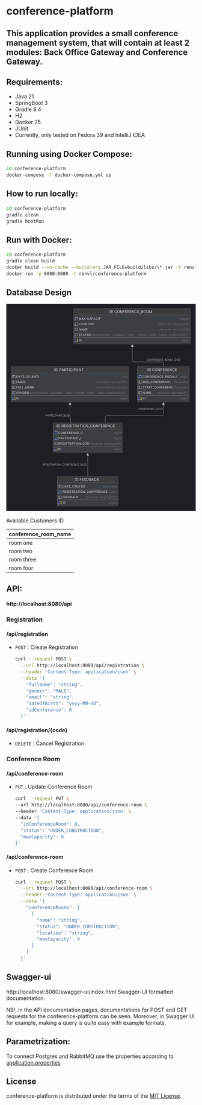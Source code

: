 # conference-platform

This application provides a small conference management system, that will contain at least 2 modules:
Back Office Gateway and Conference Gateway.
-----

## Requirements:

- Java 21
- SpringBoot 3
- Gradle 8.4
- H2
- Docker 25
- JUnit
- Currently, only tested on Fedora 39 and IntelliJ IDEA

## Running using Docker Compose:

```bash
cd conference-platform
docker-compose -f docker-compose.yml up
```

## How to run locally:

```bash
cd conference-platform
gradle clean
gradle bootRun
```

## Run with Docker:

```bash
cd conference-platform
gradle clean build
docker build --no-cache --build-arg JAR_FILE=build/libs/\*.jar -t renvl/conference-platform .
docker run -p 8080:8080 -t renvl/conference-platform
```

## Database Design

![account_application_db.png](src/main/resources/conference-platform.png)

Available Customers ID

| conference_room\_name |
|:----------------------|
| room one              |
| room two              |
| room three            |
| room four             |

## API:

#### http[]()://localhost:8080/api

### Registration

#### /api/registration

* `POST` : Create Registration

    ```bash
    curl --request POST \
      --url http://localhost:8080/api/registration \
      --header 'Content-Type: application/json' \
      --data '{
        "fullName": "string",
        "gender": "MALE",
        "email": "string",
        "dateOfBirth": "yyyy-MM-dd",
        "idConference": 0
      }'
    ```

#### /api/registration/{code}

* `DELETE` : Cancel Registration

### Conference Room

#### /api/conference-room

* `PUT` : Update Conference Room

    ```bash
    curl --request PUT \
    --url http://localhost:8080/api/conference-room \
    --header 'Content-Type: application/json' \
    --data '{
      "idConferenceRoom": 0,
      "status": "UNDER_CONSTRUCTION",
      "maxCapacity": 0
    }'
    ```

#### /api/conference-room

* `POST` : Create Conference Room

    ```bash
    curl --request POST \
      --url http://localhost:8080/api/conference-room \
      --header 'Content-Type: application/json' \
      --data '{
        "conferenceRooms": [
          {
            "name": "string",
            "status": "UNDER_CONSTRUCTION",
            "location": "string",
            "maxCapacity": 0
          }
        ]
      }'
    ```

## Swagger-ui

http://localhost:8080/swagger-ui/index.html Swagger-UI formatted documentation.

NB!, in the API documentation pages, documentations for POST and GET requests for the conference-platform can be seen.
Moreover, in Swagger UI for example, making a query is quite easy with example formats.

## Parametrization:

To connect Postgres and RabbitMQ use the properties according
to [application.properties](src/main/resources/application.properties)

## License

conference-platform is distributed under the terms of the
[MIT License](https://choosealicense.com/licenses/mit).
